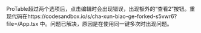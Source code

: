 ProTable超过两个选项后，点击编辑时会出现错误，出现额外的“查看2”按钮。重现代码在https://codesandbox.io/s/cha-xun-biao-ge-forked-s5vwr6?file=/App.tsx 中。问题已解决，原因是在使用同一键多次时出现问题。
